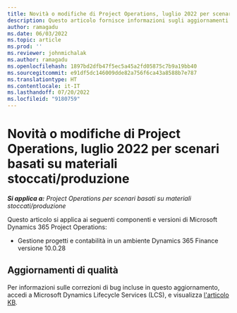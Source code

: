 ```yaml
---
title: Novità o modifiche di Project Operations, luglio 2022 per scenari basati su materiali stoccati/produzione
description: Questo articolo fornisce informazioni sugli aggiornamenti di qualità disponibili nella versione di luglio 2022 di Microsoft Dynamics 365 Project Operations per scenari basati su materiali stoccati/produzione.
author: ramagadu
ms.date: 06/03/2022
ms.topic: article
ms.prod: ''
ms.reviewer: johnmichalak
ms.author: ramagadu
ms.openlocfilehash: 1897bd2dfb47f5ec5a45a2fd05875c7b9a19bb40
ms.sourcegitcommit: e91df5dc146009dde82a756f6ca43a8588b7e787
ms.translationtype: HT
ms.contentlocale: it-IT
ms.lasthandoff: 07/20/2022
ms.locfileid: "9180759"
---
```

# <a name="whats-new-or-changed-in-project-operations-july-2022-for-stockedproduction-based-scenarios"></a>Novità o modifiche di Project Operations, luglio 2022 per scenari basati su materiali stoccati/produzione

_**Si applica a:** Project Operations per scenari basati su materiali stoccati/produzione_

Questo articolo si applica ai seguenti componenti e versioni di Microsoft Dynamics 365 Project Operations:

- Gestione progetti e contabilità in un ambiente Dynamics 365 Finance versione 10.0.28

## <a name="quality-updates"></a>Aggiornamenti di qualità

Per informazioni sulle correzioni di bug incluse in questo aggiornamento, accedi a Microsoft Dynamics Lifecycle Services (LCS), e visualizza [l'articolo KB](https://fix.lcs.dynamics.com/Issue/Details?bugId=694438).
